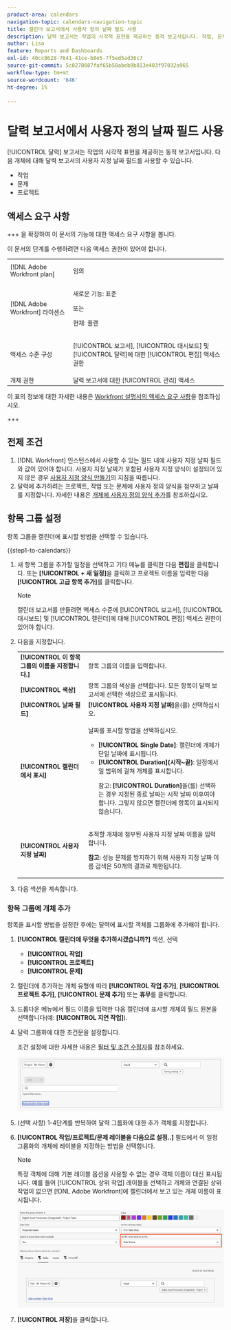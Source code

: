 ```yaml
---
product-area: calendars
navigation-topic: calendars-navigation-topic
title: 캘린더 보고서에서 사용자 정의 날짜 필드 사용
description: 달력 보고서는 작업의 시각적 표현을 제공하는 동적 보고서입니다. 작업, 문제 및 프로젝트에 대해 달력 보고서의 사용자 지정 날짜 필드를 사용할 수 있습니다.
author: Lisa
feature: Reports and Dashboards
exl-id: 40cc8628-7641-41ce-b8e5-7f5ed5ad36c7
source-git-commit: 5c0278607faf65b58abeb9b813e403f97032a965
workflow-type: tm+mt
source-wordcount: '646'
ht-degree: 1%

---
```


# 달력 보고서에서 사용자 정의 날짜 필드 사용

[!UICONTROL 달력] 보고서는 작업의 시각적 표현을 제공하는 동적 보고서입니다. 다음 개체에 대해 달력 보고서의 사용자 지정 날짜 필드를 사용할 수 있습니다.

* 작업
* 문제
* 프로젝트

## 액세스 요구 사항

+++ 을 확장하여 이 문서의 기능에 대한 액세스 요구 사항을 봅니다.

이 문서의 단계를 수행하려면 다음 액세스 권한이 있어야 합니다.

<table style="table-layout:auto"> 
 <col> 
 </col> 
 <col> 
 </col> 
 <tbody> 
  <tr> 
   <td role="rowheader">[!DNL Adobe Workfront plan]</td> 
   <td> <p>임의</p> </td> 
  </tr> 
  <tr> 
   <td role="rowheader">[!DNL Adobe Workfront] 라이센스</td> 
   <td><p>새로운 기능: 표준</p>
       <p>또는</p>
       <p>현재: 플랜</p></td> 
  </tr> 
  <tr> 
   <td role="rowheader">액세스 수준 구성</td> 
   <td> <p>[!UICONTROL 보고서], [!UICONTROL 대시보드] 및 [!UICONTROL 달력]에 대한 [!UICONTROL 편집] 액세스 권한</p></td> 
  </tr> 
  <tr> 
   <td role="rowheader">개체 권한</td> 
   <td>달력 보고서에 대한 [!UICONTROL 관리] 액세스</td> 
  </tr> 
 </tbody> 
</table>

이 표의 정보에 대한 자세한 내용은 [Workfront 설명서의 액세스 요구 사항](/help/quicksilver/administration-and-setup/add-users/access-levels-and-object-permissions/access-level-requirements-in-documentation.md)을 참조하십시오.

+++

## 전제 조건

1. [!DNL Workfront] 인스턴스에서 사용할 수 있는 필드 내에 사용자 지정 날짜 필드와 값이 있어야 합니다. 사용자 지정 날짜가 포함된 사용자 지정 양식이 설정되어 있지 않은 경우 [사용자 지정 양식 만들기](/help/quicksilver/administration-and-setup/customize-workfront/create-manage-custom-forms/form-designer/design-a-form/design-a-form.md)의 지침을 따릅니다.
1. 달력에 추가하려는 프로젝트, 작업 또는 문제에 사용자 정의 양식을 첨부하고 날짜를 지정합니다. 자세한 내용은 [개체에 사용자 정의 양식 추가](../../../workfront-basics/work-with-custom-forms/add-a-custom-form-to-an-object.md)를 참조하십시오.

## 항목 그룹 설정

항목 그룹을 캘린더에 표시할 방법을 선택할 수 있습니다.

{{step1-to-calendars}}

1. 새 항목 그룹을 추가할 일정을 선택하고 기타 메뉴를 클릭한 다음 **편집**을 클릭합니다.
또는
**[!UICONTROL + 새 일정]**&#x200B;을 클릭하고 프로젝트 이름을 입력한 다음 **[!UICONTROL 고급 항목 추가]**&#x200B;를 클릭합니다.

   >[!NOTE]
   >
   >캘린더 보고서를 만들려면 액세스 수준에 [!UICONTROL 보고서], [!UICONTROL 대시보드] 및 [!UICONTROL 캘린더]에 대해 [!UICONTROL 편집] 액세스 권한이 있어야 합니다.

1. 다음을 지정합니다.

   <table style="table-layout:auto">
    <col>
    <col>
    <tbody>
     <tr>
      <td role="rowheader"><strong>[!UICONTROL 이 항목 그룹의 이름을 지정합니다.]</strong></td>
      <td>항목 그룹의 이름을 입력합니다.</td>
     </tr>
     <tr>
      <td role="rowheader"><strong>[!UICONTROL 색상]</strong></td>
      <td>항목 그룹의 색상을 선택합니다. 모든 항목이 달력 보고서에 선택한 색상으로 표시됩니다.</td>
     </tr>
     <tr>
      <td role="rowheader"><strong>[!UICONTROL 날짜 필드]</strong></td>
      <td><strong>[!UICONTROL 사용자 지정 날짜]</strong>을(를) 선택하십시오.<br></td>
     </tr>
     <tr>
      <td role="rowheader"><strong>[!UICONTROL 캘린더에서 표시]</strong></td>
      <td><p>날짜를 표시할 방법을 선택하십시오.</p>
       <ul>
        <li><strong>[!UICONTROL Single Date]</strong>: 캘린더에 개체가 단일 날짜에 표시됩니다.</li>
        <li><strong>[!UICONTROL Duration](시작~끝)</strong>: 일정에서 일 범위에 걸쳐 개체를 표시합니다.<br><p>참고: <strong>[!UICONTROL Duration]</strong>을(를) 선택하는 경우 지정된 종료 날짜는 시작 날짜 이후여야 합니다. 그렇지 않으면 캘린더에 항목이 표시되지 않습니다.</p></li>
       </ul></td>
     </tr>
     <tr data-mc-conditions="">
      <td role="rowheader"><strong>[!UICONTROL 사용자 지정 날짜]</strong></td>
      <td><p>추적할 개체에 첨부된 사용자 지정 날짜 이름을 입력합니다.</p><p><strong>참고:</strong> 성능 문제를 방지하기 위해 사용자 지정 날짜 이름 검색은 50개의 결과로 제한됩니다.</td>
     </tr>
    </tbody>
   </table>

1. 다음 섹션을 계속합니다.

### 항목 그룹에 개체 추가

항목을 표시할 방법을 설정한 후에는 달력에 표시할 객체를 그룹화에 추가해야 합니다.

1. **[!UICONTROL 캘린더에 무엇을 추가하시겠습니까?]** 섹션, 선택

   * **[!UICONTROL 작업]**
   * **[!UICONTROL 프로젝트]**
   * **[!UICONTROL 문제]**

1. 캘린더에 추가하는 개체 유형에 따라 **[!UICONTROL 작업 추가]**, **[!UICONTROL 프로젝트 추가]**, **[!UICONTROL 문제 추가]** 또는 **휴무**&#x200B;를 클릭합니다.

1. 드롭다운 메뉴에서 필드 이름을 입력한 다음 캘린더에 표시할 개체의 필드 원본을 선택합니다(예: **[!UICONTROL 지연 작업]**).
1. 달력 그룹화에 대한 조건문을 설정합니다.


   조건 설정에 대한 자세한 내용은 [필터 및 조건 수정자](../../../reports-and-dashboards/reports/reporting-elements/filter-condition-modifiers.md)를 참조하세요.

   ![달력의 개체 선택](assets/calendar-field-name.png)

1. (선택 사항) 1-4단계를 반복하여 달력 그룹화에 대한 추가 객체를 지정합니다.
1. **[!UICONTROL 작업/프로젝트/문제 레이블을 다음으로 설정..]** 필드에서 이 일정 그룹화의 개체에 레이블을 지정하는 방법을 선택합니다.

   >[!NOTE]
   >
   >특정 객체에 대해 기본 레이블 옵션을 사용할 수 없는 경우 객체 이름이 대신 표시됩니다. 예를 들어 [!UICONTROL 상위 작업] 레이블을 선택하고 개체와 연결된 상위 작업이 없으면 [!DNL Adobe Workfront]에 캘린더에서 보고 있는 개체 이름이 표시됩니다.

   ![작업 레이블 설정](assets/set-task-labels.png)
1. **[!UICONTROL 저장]**&#x200B;을 클릭합니다.

